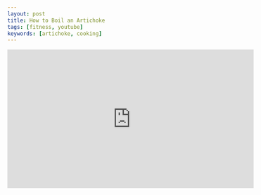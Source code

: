 ```yaml
---
layout: post
title: How to Boil an Artichoke
tags: [fitness, youtube]
keywords: [artichoke, cooking]
---
```


<iframe width="560" height="315" src="https://www.youtube.com/embed/X4jBvv1ROYs" frameborder="0" allowfullscreen></iframe>
